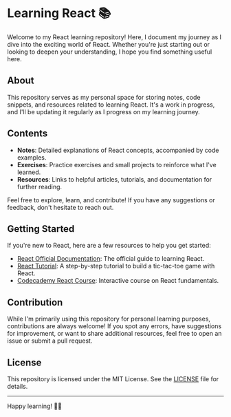 # Learning React 📚

Welcome to my React learning repository! Here, I document my journey as I dive into the exciting world of React. Whether you're just starting out or looking to deepen your understanding, I hope you find something useful here.

## About

This repository serves as my personal space for storing notes, code snippets, and resources related to learning React. It's a work in progress, and I'll be updating it regularly as I progress on my learning journey.

## Contents

- **Notes**: Detailed explanations of React concepts, accompanied by code examples.
- **Exercises**: Practice exercises and small projects to reinforce what I've learned.
- **Resources**: Links to helpful articles, tutorials, and documentation for further reading.

Feel free to explore, learn, and contribute! If you have any suggestions or feedback, don't hesitate to reach out.

## Getting Started

If you're new to React, here are a few resources to help you get started:

- [React Official Documentation](https://reactjs.org/docs/getting-started.html): The official guide to learning React.
- [React Tutorial](https://reactjs.org/tutorial/tutorial.html): A step-by-step tutorial to build a tic-tac-toe game with React.
- [Codecademy React Course](https://www.codecademy.com/learn/react-101): Interactive course on React fundamentals.

## Contribution

While I'm primarily using this repository for personal learning purposes, contributions are always welcome! If you spot any errors, have suggestions for improvement, or want to share additional resources, feel free to open an issue or submit a pull request.

## License

This repository is licensed under the MIT License. See the [LICENSE](LICENSE) file for details.

---

Happy learning! 🚀✨
